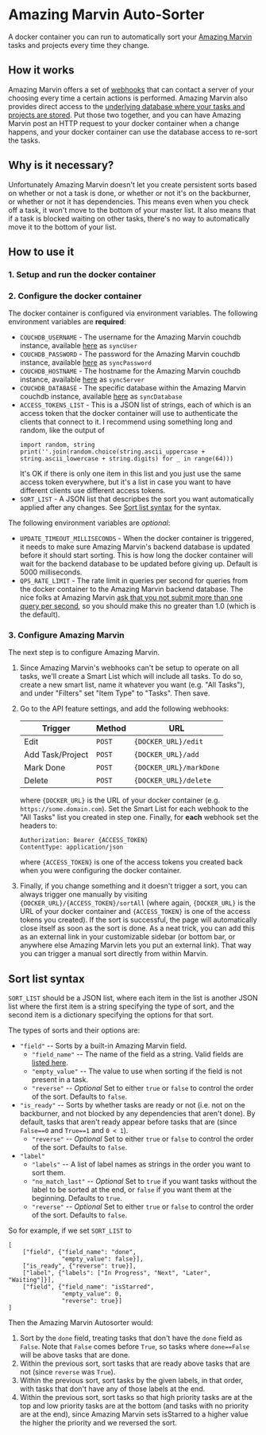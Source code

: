 # Amazing Marvin Auto-Sorter

A docker container you can run to automatically sort your [Amazing Marvin](https://amazingmarvin.com) tasks and projects every time they change.

## How it works 

Amazing Marvin offers a set of [webhooks](https://github.com/amazingmarvin/MarvinAPI/wiki/Webhooks) that can contact a server of your choosing every time a certain actions is performed. Amazing Marvin also provides direct access to the [underlying database where your tasks and projects are stored](https://github.com/amazingmarvin/MarvinAPI/wiki/Database-Access). Put those two together, and you can have Amazing Marvin post an HTTP request to your docker container when a change happens, and your docker container can use the database access to re-sort the tasks.

## Why is it necessary?

Unfortunately Amazing Marvin doesn't let you create persistent sorts based on whether or not a task is done, or whether or not it's on the backburner, or whether or not it has dependencies. This means even when you check off a task, it won't move to the bottom of your master list. It also means that if a task is blocked waiting on other tasks, there's no way to automatically move it to the bottom of your list.

## How to use it

### 1. Setup and run the docker container

### 2. Configure the docker container

The docker container is configured via environment variables. The following environment variables are **required**:

* `COUCHDB_USERNAME` - The username for the Amazing Marvin couchdb instance, available [here](https://app.amazingmarvin.com/pre?api) as `syncUser`
* `COUCHDB_PASSWORD` - The password for the Amazing Marvin couchdb instance, available [here](https://app.amazingmarvin.com/pre?api) as `syncPassword`
* `COUCHDB_HOSTNAME` - The hostname for the Amazing Marvin couchdb instance, available [here](https://app.amazingmarvin.com/pre?api) as `syncServer`
* `COUCHDB_DATABASE` - The specific database within the Amazing Marvin couchdb instance, available [here](https://app.amazingmarvin.com/pre?api) as `syncDatabase`
* `ACCESS_TOKENS_LIST` - This is a JSON list of strings, each of which is an access token that the docker container will use to authenticate the clients that connect to it. I recommend using something long and random, like the output of 
   ```
   import random, string
   print(''.join(random.choice(string.ascii_uppercase + string.ascii_lowercase + string.digits) for _ in range(64)))
   ```
   It's OK if there is only one item in this list and you just use the same access token everywhere, but it's a list in case you want to have different clients use different access tokens.
* `SORT_LIST` - A JSON list that descripbes the sort you want automatically applied after any changes. See [Sort list syntax](#sort-list-syntax) for the syntax.

The following environment variables are *optional*:

* `UPDATE_TIMEOUT_MILLISECONDS` - When the docker container is triggered, it needs to make sure Amazing Marvin's backend database is updated before it should start sorting. This is how long the docker container will wait for the backend database to be updated before giving up. Default is 5000 milliseconds.
* `QPS_RATE_LIMIT` - The rate limit in queries per second for queries from the docker container to the Amazing Marvin backend database. The nice folks at Amazing Marvin [ask that you not submit more than one query per second](https://github.com/amazingmarvin/MarvinAPI/wiki#rate-limits), so you should make this no greater than 1.0 (which is the default).

### 3. Configure Amazing Marvin

The next step is to configure Amazing Marvin.

1. Since Amazing Marvin's webhooks can't be setup to operate on all tasks, we'll create a Smart List which will include all tasks. To do so, create a new smart list, name it whatever you want (e.g. "All Tasks"), and under "Filters" set "Item Type" to "Tasks". Then save.
2. Go to the API feature settings, and add the following webhooks:

   **Trigger** | **Method** | **URL**
   --- | --- | ---
   Edit | `POST` | `{DOCKER_URL}/edit`
   Add Task/Project | `POST` | `{DOCKER_URL}/add`
   Mark Done | `POST` | `{DOCKER_URL}/markDone`
   Delete | `POST` | `{DOCKER_URL}/delete`
   
   where `{DOCKER_URL}` is the URL of your docker container (e.g. `https://some.domain.com`). Set the Smart List for each webhook to the "All Tasks" list you created in step one. Finally, for **each** webhook set the headers to:
   ```
   Authorization: Bearer {ACCESS_TOKEN}
   ContentType: application/json
   ```
   where `{ACCESS_TOKEN}` is one of the access tokens you created back when you were configuring the docker container.
3. Finally, if you change something and it doesn't trigger a sort, you can always trigger one manually by visiting `{DOCKER_URL}/{ACCESS_TOKEN}/sortAll` (where again, `{DOCKER_URL}` is the URL of your docker container and `{ACCESS_TOKEN}` is one of the access tokens you created). If the sort is successful, the page will automatically close itself as soon as the sort is done. As a neat trick, you can add this as an external link in your customizable sidebar (or bottom bar, or anywhere else Amazing Marvin lets you put an external link). That way you can trigger a manual sort directly from within Marvin.

## Sort list syntax

`SORT_LIST` should be a JSON list, where each item in the list is another JSON list where the first item is a string specifying the type of sort, and the second item is a dictionary specifying the options for that sort.

The types of sorts and their options are:
- `"field"` -- Sorts by a built-in Amazing Marvin field.
  - `"field_name"` -- The name of the field as a string. Valid fields are [listed here](https://github.com/amazingmarvin/MarvinAPI/wiki/Marvin-Data-Types#tasks).
  - `"empty_value"` -- The value to use when sorting if the field is not present in a task.
  - `"reverse"` -- *Optional* Set to either `true` or `false` to control the order of the sort. Defaults to `false`.
- `"is_ready"` -- Sorts by whether tasks are ready or not (i.e. not on the backburner, and not blocked by any dependencies that aren't done). By default, tasks that aren't ready appear before tasks that are (since `False==0` and `True==1` and `0 < 1`).
  - `"reverse"` -- *Optional* Set to either `true` or `false` to control the order of the sort. Defaults to `false`.
- `"label"`
  - `"labels"` -- A list of label names as strings in the order you want to sort them.
  - `"no_match_last"` -- *Optional* Set to `true` if you want tasks without the label to be sorted at the end, or `false` if you want them at the beginning. Defaults to `true`.
  - `"reverse"` -- *Optional* Set to either `true` or `false` to control the order of the sort. Defaults to `false`.

So for example, if we set `SORT_LIST` to
```
[
    ["field", {"field_name": "done", 
               "empty_value": false}],
    ["is_ready", {"reverse": true}],
    ["label", {"labels": ["In Progress", "Next", "Later", "Waiting"]}],
    ["field", {"field_name": "isStarred", 
               "empty_value": 0, 
               "reverse": true}]
]
```
Then the Amazing Marvin Autosorter would:
1. Sort by the `done` field, treating tasks that don't have the `done` field as `False`. Note that `False` comes before `True`, so tasks where `done==False` will be above tasks that are done.
2. Within the previous sort, sort tasks that are ready above tasks that are not (since `reverse` was `True`).
3. Within the previous sort, sort tasks by the given labels, in that order, with tasks that don't have any of those labels at the end.
4. Within the previous sort, sort tasks so that high priority tasks are at the top and low priority tasks are at the bottom (and tasks with no priority are at the end), since Amazing Marvin sets isStarred to a higher value the higher the priority and we reversed the sort.
